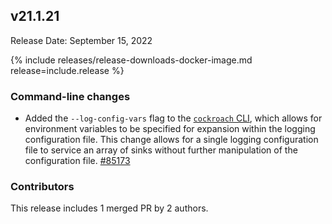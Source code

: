 ## v21.1.21

Release Date: September 15, 2022

{% include releases/release-downloads-docker-image.md release=include.release %}

<h3 id="v21-1-21-command-line-changes">Command-line changes</h3>

- Added the `--log-config-vars` flag to the [`cockroach` CLI](https://www.cockroachlabs.com/docs/v21.1/cockroach-commands), which allows for environment variables to be specified for expansion within the logging configuration file. This change allows for a single logging configuration file to service an array of sinks without further manipulation of the configuration file. [#85173][#85173]

<h3 id="v21-1-21-contributors">Contributors</h3>

This release includes 1 merged PR by 2 authors.

[#85173]: https://github.com/cockroachdb/cockroach/pull/85173
